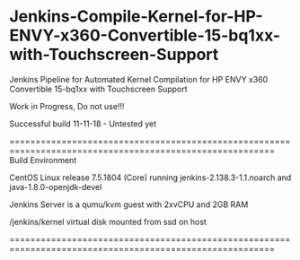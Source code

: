 # Jenkins-Compile-Kernel-for-HP-ENVY-x360-Convertible-15-bq1xx-with-Touchscreen-Support
Jenkins Pipeline for Automated Kernel Compilation for HP ENVY x360 Convertible 15-bq1xx with Touchscreen Support

Work in Progress, Do not use!!!

Successful build 11-11-18 - Untested yet





=========================================================================================================
Build Environment

CentOS Linux release 7.5.1804 (Core) running jenkins-2.138.3-1.1.noarch and java-1.8.0-openjdk-devel

Jenkins Server is a qumu/kvm guest with 2xvCPU and 2GB RAM

/jenkins/kernel virtual disk mounted from ssd on host

=========================================================================================================
